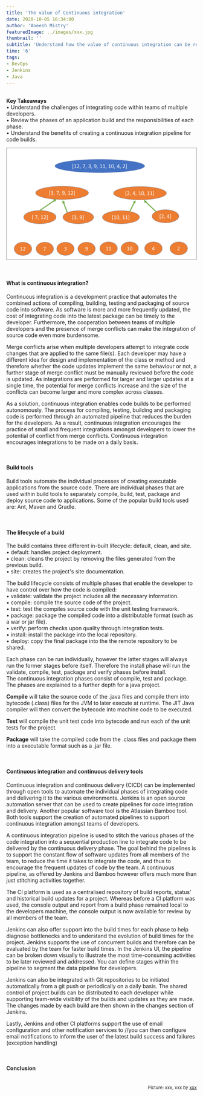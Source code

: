 ```yaml
---
title: 'The value of Continuous integration'
date: 2020-10-05 16:34:00
author: 'Aneesh Mistry'
featuredImage: ../images/xxx.jpg
thumbnail: ''
subtitle: 'Understand how the value of continuous integration can be realised amongst teams of multiple developers.'
time: '6'
tags:
- DevOps
- Jenkins
- Java
---
```

<br>
<strong>Key Takeaways</strong><br>
&#8226; Understand the challenges of integrating code within teams of multiple developers.<br>
&#8226; Review the phases of an application build and the responsibilities of each phase.<br>
&#8226; Understand the benefits of creating a continuous integration pipeline for code builds.<br>

![Merge sort step 2](../../src/images/011MergeSort2.png)


<br>
<h4>What is continuous integration?</h4>
<p>
Continuous integration is a development practice that automates the combined actions of compiling, building, testing and packaging of source code into software. As software is more and more frequently updated, the cost of integrating code into the latest package can be timely to the developer. Furthermore, the cooperation between teams of multiple developers and the presence of merge conflicts can make the integration of source code even more burdensome.
</p>
<p>
Merge conflicts arise when multiple developers attempt to integrate code changes that are applied to the same file(s). Each developer may have a different idea for design and implementation of the class or method and therefore whether the code updates implement the same behaviour or not, a further stage of merge conflict must be manually reviewed before the code is updated. As integrations are performed for larger and larger updates at a single time, the potential for merge conflicts increase and the size of the conflicts can become larger and more complex across classes.</p>
<p>
As a solution, continuous integration enables code builds to be performed autonomously. The process for compiling, testing, building and packaging code is performed through an automated pipeline that reduces the burden for the developers. As a result, continuous integration encourages the practice of small and frequent integrations amongst developers to lower the potential of  conflict from merge conflicts. Continuous integration encourages integrations to be made on a daily basis. 
</p>

<br>
<h4>Build tools</h4>
<p>
Build tools automate the individual processes of creating executable applications from the source code. There are individual phases that are used within build tools to separately compile, build, test, package and deploy source code to applications. Some of the popular build tools used are: Ant, Maven and Gradle.
</p>

<br>
<h4>The lifecycle of a build</h4>
<p>
The build contains three different in-built lifecycle: default, clean, and site.<br>
&#8226; default: handles project deployment.<br>
&#8226; clean: cleans the project by removing the files generated from the previous build.<br>
&#8226; site: creates the project's site documentation.<br>
</p>
<p>
The build lifecycle consists of multiple phases that enable the developer to have control over how the code is compiled:<br>
&#8226; validate: validate the project includes all the necessary information.<br>
&#8226; compile: compile the source code of the project.<br>
&#8226; test: test the compiles source code with the unit testing framework.<br>
&#8226; package: package the compiled code into a distributable format (such as a war or jar file).<br>
&#8226; verify: perform checks upon quality through integration tests.<br>
&#8226; install: install the package into the local repository.<br>
&#8226; deploy: copy the final package into the the remote repository to be shared.<br>

Each phase can be run individually, however the latter stages will always run the former stages before itself. Therefore the install phase will run the validate, compile, test, package and verify phases before install.<br>
The continuous integration phases consist of compile, test and package. The phases are explained to a further depth for a java project.
</p>

<p>
<strong>Compile</strong> will take the source code of the .java files and compile them into bytecode (.class) files for the JVM to later execute at runtime. The JIT Java compiler will then convert the bytecode into machine code to be executed.
</p>
<p>
<strong>Test</strong> will compile the unit test code into bytecode and run each of the unit tests for the project.
</p>
<p>
<strong>Package</strong> will take the compiled code from the .class files and package them into a executable format such as a .jar file.
</p>

<br>
<h4>Continuous integration and continuous delivery tools</h4>
<p>
Continuous integration and continuous delivery (CICD) can be implemented through open tools to automate the individual phases of integrating code and delivering it to the various environments. Jenkins is an open source automation server that can be used to create pipelines for code integration and delivery. Another popular software tool is the Atlassian Bamboo tool. Both tools support the creation of automated pipelines to support continuous integration amongst teams of developers.
</p>
<p>
A continuous integration pipeline is used to stitch the various phases of the code integration into a sequential production line to integrate code to be delivered by the continuous delivery phase. The goal behind the pipelines is to support the constant flow of software updates from all members of the team, to reduce the time it takes to integrate the code, and thus to encourage the frequent updates of code by the team. A continuous pipeline, as offered by Jenkins and Bamboo however offers much more than just stitching  activities together. 
</p>
<p>
The CI platform is used as a centralised repository of build reports, status' and historical build updates for a project. Whereas before a CI platform was used, the console output and report from a build phase remained local to the developers machine, the console output is now available for review by all members of the team.

</p>
<p>
Jenkins can also offer support into the build times for each phase to help diagnose bottlenecks and to understand the evolution of build times for the project. Jenkins supports the use of concurrent builds and therefore can be evaluated by the team for faster build times.
In the Jenkins UI, the pipeline can be broken down visually to illustrate the most time-consuming activities to be later reviewed and addressed. You can define stages within the pipeline to segment the data pipeline for developers.

</p>
<p>
Jenkins can also be integrated with Git repositories to be initiated automatically from a git push or periodically on a daily basis. The shared control of project builds can be distributed to each developer while supporting team-wide visibility of the builds and updates as they are made.
The changes made by each build are then shown in the changes section of Jenkins.
</p>
<p>
Lastly, Jenkins and other CI platforms support the use of email configuration and other notification services to 
//you can then configure email notifications to inform the user of the latest build success and failures (exception handling)

</p>
<br>
<h4>Conclusion</h4>
<p>


</p>

<br>
<small style="float: right;" >Picture: xxx, xxx by <a target="_blank" href="http">xxx</small></a><br>